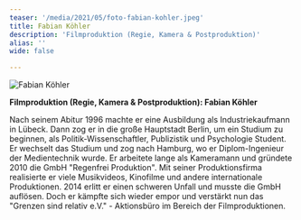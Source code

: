 ```yaml
---
teaser: '/media/2021/05/foto-fabian-kohler.jpeg'
title: Fabian Köhler
description: 'Filmproduktion (Regie, Kamera & Postproduktion)'
alias: ''
wide: false

---
```



![Fabian Köhler](/media/2021/05/foto-fabian-kohler.jpeg "Fabian Köhler")

**Filmproduktion (Regie, Kamera & Postproduktion): Fabian Köhler**

Nach seinem Abitur 1996 machte er eine Ausbildung als Industriekaufmann in Lübeck. Dann zog er in die große Hauptstadt Berlin, um ein Studium zu beginnen, als Politik-Wissenschaftler, Publizistik und Psychologie Student. Er wechselt das Studium und zog nach Hamburg, wo er Diplom-Ingenieur der Medientechnik wurde. Er arbeitete lange als Kameramann und gründete 2010 die GmbH "Regenfrei Produktion". Mit seiner Produktionsfirma realisierte er viele  Musikvideos, Kinofilme und andere internationale Produktionen. 2014 erlitt er einen schweren Unfall und musste die GmbH auflösen. Doch er kämpfte sich wieder empor und verstärkt nun das "Grenzen sind relativ e.V." - Aktionsbüro im Bereich der Filmproduktionen.
